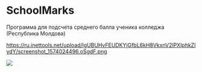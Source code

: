 # SchoolMarks
Программа для подсчета среднего балла ученика колледжа (Республика Молдова)

https://ru.inettools.net/upload/lgUBUHvFEUDKYjGfbL6kH8VkxnV2lPXlphkZlydY/screenshot_1574024496.oSgdF.png

<img src="https://i.ibb.co/N2t9gS7/Screenshot-1574024540.png">

